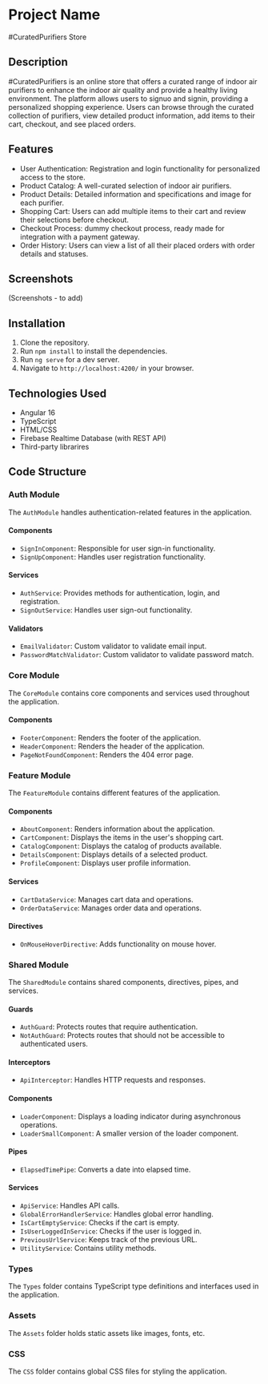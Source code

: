 # Project Name
#CuratedPurifiers Store

## Description

#CuratedPurifiers is an online store that offers a curated range of indoor air purifiers to enhance the indoor air quality and provide a healthy living environment. The platform allows users to signuo and signin, providing a personalized shopping experience. Users can browse through the curated collection of purifiers, view detailed product information, add items to their cart, checkout, and see placed orders.

## Features

- User Authentication: Registration and login functionality for personalized access to the store.
- Product Catalog: A well-curated selection of indoor air purifiers.
- Product Details: Detailed information and specifications and image for each purifier.
- Shopping Cart: Users can add multiple items to their cart and review their selections before checkout.
- Checkout Process: dummy checkout process, ready made for integration with a payment gateway.
- Order History: Users can view a list of all their placed orders with order details and statuses.

## Screenshots

(Screenshots - to add)

## Installation

1. Clone the repository.
2. Run `npm install` to install the dependencies.
3. Run `ng serve` for a dev server.
4. Navigate to `http://localhost:4200/` in your browser.

## Technologies Used
- Angular 16
- TypeScript
- HTML/CSS
- Firebase Realtime Database (with REST API)
- Third-party librarires

## Code Structure

### Auth Module

The `AuthModule` handles authentication-related features in the application.

#### Components

- `SignInComponent`: Responsible for user sign-in functionality.
- `SignUpComponent`: Handles user registration functionality.

#### Services

- `AuthService`: Provides methods for authentication, login, and registration.
- `SignOutService`: Handles user sign-out functionality.

#### Validators

- `EmailValidator`: Custom validator to validate email input.
- `PasswordMatchValidator`: Custom validator to validate password match.

### Core Module

The `CoreModule` contains core components and services used throughout the application.

#### Components

- `FooterComponent`: Renders the footer of the application.
- `HeaderComponent`: Renders the header of the application.
- `PageNotFoundComponent`: Renders the 404 error page.

### Feature Module

The `FeatureModule` contains different features of the application.

#### Components

- `AboutComponent`: Renders information about the application.
- `CartComponent`: Displays the items in the user's shopping cart.
- `CatalogComponent`: Displays the catalog of products available.
- `DetailsComponent`: Displays details of a selected product.
- `ProfileComponent`: Displays user profile information.

#### Services
- `CartDataService`: Manages cart data and operations.
- `OrderDataService`: Manages order data and operations.

#### Directives
- `OnMouseHoverDirective`: Adds functionality on mouse hover.

### Shared Module
The `SharedModule` contains shared components, directives, pipes, and services.

#### Guards

- `AuthGuard`: Protects routes that require authentication.
- `NotAuthGuard`: Protects routes that should not be accessible to authenticated users.

#### Interceptors

- `ApiInterceptor`: Handles HTTP requests and responses.

#### Components

- `LoaderComponent`: Displays a loading indicator during asynchronous operations.
- `LoaderSmallComponent`: A smaller version of the loader component.

#### Pipes

- `ElapsedTimePipe`: Converts a date into elapsed time.

#### Services

- `ApiService`: Handles API calls.
- `GlobalErrorHandlerService`: Handles global error handling.
- `IsCartEmptyService`: Checks if the cart is empty.
- `IsUserLoggedInService`: Checks if the user is logged in.
- `PreviousUrlService`: Keeps track of the previous URL.
- `UtilityService`: Contains utility methods.

### Types

The `Types` folder contains TypeScript type definitions and interfaces used in the application.

### Assets

The `Assets` folder holds static assets like images, fonts, etc.

### CSS

The `CSS` folder contains global CSS files for styling the application.


